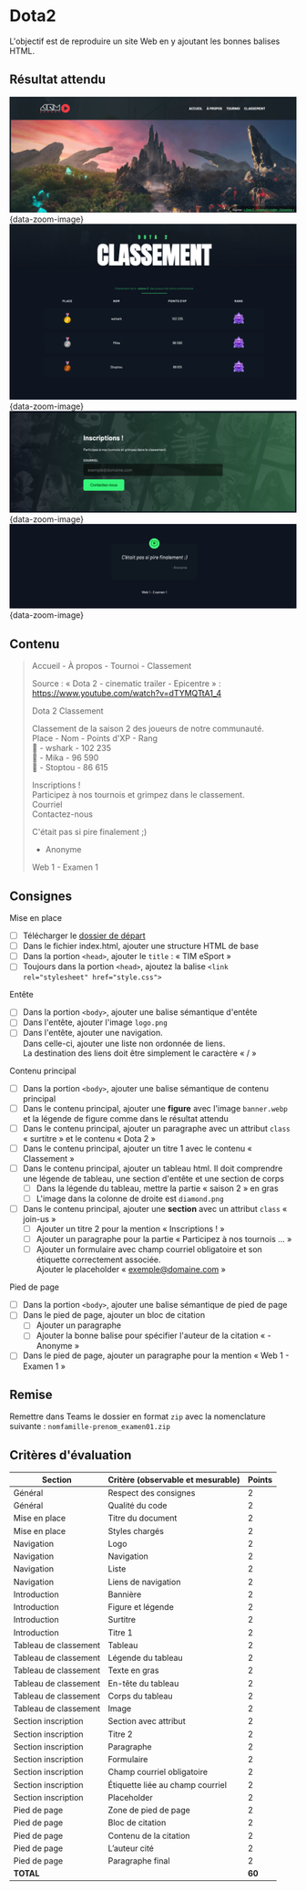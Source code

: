 # Dota2

L'objectif est de reproduire un site Web en y ajoutant les bonnes balises HTML.

## Résultat attendu

![](./assets/images/Header.png){data-zoom-image}
![](./assets/images/MainA.png){data-zoom-image}
![](./assets/images/MainB.png){data-zoom-image}
![](./assets/images/Footer.png){data-zoom-image}

## Contenu

> Accueil - À propos - Tournoi - Classement
> 
> Source : « Dota 2 - cinematic trailer - Epicentre » : https://www.youtube.com/watch?v=dTYMQTtA1_4
> 
> Dota 2 Classement
> 
> Classement de la saison 2 des joueurs de notre communauté.<br>
> Place - Nom - Points d'XP - Rang<br>
> 🥇 - wshark - 102 235<br>
> 🥈 - Mika - 96 590<br>
> 🥉 - Stoptou - 86 615
> 
> Inscriptions !<br>
> Participez à nos tournois et grimpez dans le classement.<br>
> Courriel<br>
> Contactez-nous
> 
> C'était pas si pire finalement ;)<br>
> - Anonyme
> 
> Web 1 - Examen 1

## Consignes

Mise en place

- [ ] Télécharger le [dossier de départ](./exam_depart.zip)
- [ ] Dans le fichier index.html, ajouter une structure HTML de base
- [ ] Dans la portion `<head>`, ajouter le `title` : « TIM eSport »
- [ ] Toujours dans la portion `<head>`, ajoutez la balise `<link rel="stylesheet" href="style.css">`

Entête

- [ ] Dans la portion `<body>`, ajouter une balise sémantique d'entête
- [ ] Dans l'entête, ajouter l'image `logo.png`
- [ ] Dans l'entête, ajouter une navigation.<br>Dans celle-ci, ajouter une liste non ordonnée de liens.<br>La destination des liens doit être simplement le caractère « / »

Contenu principal

- [ ] Dans la portion `<body>`, ajouter une balise sémantique de contenu principal
- [ ] Dans le contenu principal, ajouter une **figure** avec l'image `banner.webp` et la légende de figure comme dans le résultat attendu
- [ ] Dans le contenu principal, ajouter un paragraphe avec un attribut `class` « surtitre » et le contenu « Dota 2 »
- [ ] Dans le contenu principal, ajouter un titre 1 avec le contenu « Classement »
- [ ] Dans le contenu principal, ajouter un tableau html. Il doit comprendre une légende de tableau, une section d'entête et une section de corps
  - [ ] Dans la légende du tableau, mettre la partie « saison 2 » en gras
  - [ ] L'image dans la colonne de droite est `diamond.png`
- [ ] Dans le contenu principal, ajouter une **section** avec un attribut `class` « join-us »
  - [ ] Ajouter un titre 2 pour la mention « Inscriptions ! »
  - [ ] Ajouter un paragraphe pour la partie « Participez à nos tournois ... »
  - [ ] Ajouter un formulaire avec champ courriel obligatoire et son étiquette correctement associée.<br>Ajouter le placeholder « exemple@domaine.com »

Pied de page

- [ ] Dans la portion `<body>`, ajouter une balise sémantique de pied de page
- [ ] Dans le pied de page, ajouter un bloc de citation
  - [ ] Ajouter un paragraphe
  - [ ] Ajouter la bonne balise pour spécifier l'auteur de la citation « - Anonyme »
- [ ] Dans le pied de page, ajouter un paragraphe pour la mention « Web 1 - Examen 1 »

## Remise

Remettre dans Teams le dossier en format `zip` avec la nomenclature suivante : `nomfamille-prenom_examen01.zip`

## Critères d'évaluation

| Section                 | Critère (observable et mesurable)                                | Points |
|-------------------------|------------------------------------------------------------------|--------|
| Général                 | Respect des consignes                                            |   2    |
| Général                 | Qualité du code                                                  |   2    |
| Mise en place           | Titre du document                                                |   2    |
| Mise en place           | Styles chargés                                                   |   2    |
| Navigation              | Logo                                                             |   2    |
| Navigation              | Navigation                                                       |   2    |
| Navigation              | Liste                                                            |   2    |
| Navigation              | Liens de navigation                                              |   2    |
| Introduction            | Bannière                                                         |   2    |
| Introduction            | Figure et légende                                                |   2    |
| Introduction            | Surtitre                                                         |   2    |
| Introduction            | Titre 1                                                          |   2    |
| Tableau de classement   | Tableau                                                          |   2    |
| Tableau de classement   | Légende du tableau                                               |   2    |
| Tableau de classement   | Texte en gras                                                    |   2    |
| Tableau de classement   | En-tête du tableau                                               |   2    |
| Tableau de classement   | Corps du tableau                                                 |   2    |
| Tableau de classement   | Image                                                            |   2    |
| Section inscription     | Section avec attribut                                            |   2    |
| Section inscription     | Titre 2                                                          |   2    |
| Section inscription     | Paragraphe                                                       |   2    |
| Section inscription     | Formulaire                                                       |   2    |
| Section inscription     | Champ courriel obligatoire                                       |   2    |
| Section inscription     | Étiquette liée au champ courriel                                 |   2    |
| Section inscription     | Placeholder                                                      |   2    |
| Pied de page            | Zone de pied de page                                             |   2    |
| Pied de page            | Bloc de citation                                                 |   2    |
| Pied de page            | Contenu de la citation                                           |   2    |
| Pied de page            | L’auteur cité                                                    |   2    |
| Pied de page            | Paragraphe final                                                 |   2    |
| **TOTAL**               |                                                                  | **60** |
